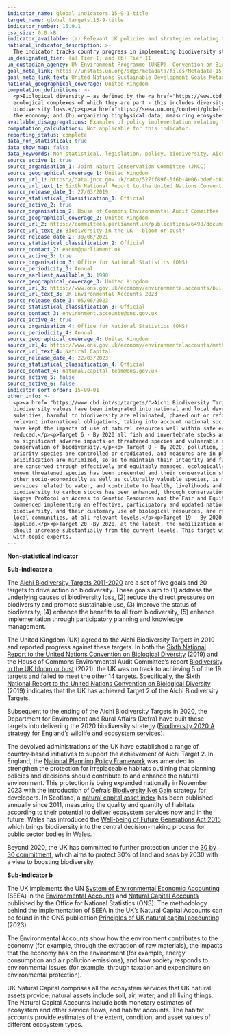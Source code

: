 ```yaml
---
indicator_name: global_indicators.15-9-1-title
target_name: global_targets.15-9-title
indicator_number: 15.9.1
csv_size: 0.0 kB
indicator_available: (a) Relevant UK policies and strategies relating to the Aichi Biodiversity Targets; and (b) relevant national account publications implementing Systems of Environmental-Economic Accounting.
national_indicator_description: >-
  The indicator tracks country progress in implementing biodiversity strategies, as well of the integration of biodiversity within national accounting. Here, relevant UK policies, strategies, and national accounts are reported to indicate UK alignment with this indicator.
un_designated_tier: (a) Tier I; and (b) Tier II
un_custodian_agency: UN Environment Programme (UNEP), Convention on Biological Diversity (CBD), United Nations Statistics Division (UNSD)
goal_meta_link: https://unstats.un.org/sdgs/metadata/files/Metadata-15-09-01.pdf
goal_meta_link_text: United Nations Sustainable Development Goals Metadata (PDF 4.0 MB)
national_geographical_coverage: United Kingdom
computation_definitions: >-
  <p>Biological diversity – as defined by the <a href="https://www.cbd.int/convention/articles/?a=cbd-02">Convention of Biological Diversity</a> this is 'the variability among living organisms from all sources, including, inter alia, terrestrial, marine and other aquatic ecosystems and the
  ecological complexes of which they are part - this includes diversity within species, between species and of ecosystems'.</p><p><a href="https://www.cbd.int/sp/targets/">Aichi Biodiversity Targets</a> – 20 targets addressing the five strategic goals which aim to mitigate and address
  biodiversity loss.</p><p><a href="https://seea.un.org/content/global-assessment-environmental-economic-accounting">System of Environmental-Economic Accounting</a> (SEEA) – is comprised of two international statistical standards for (a) measuring the environment and its relationship with
  the economy; and (b) organizing biophysical data, measuring ecosystem services in physical and monetary terms, tracking changes in the condition and extent of ecosystem assets and linking this information to economic and other human activity.</p>
available_disaggregations: Examples of policy implementation relating to this indicator is provided for the devolved administrations.
computation_calculations: Not applicable for this indicator.
reporting_status: complete
data_non_statistical: true
data_show_map: false
data_keywords: Non-statistical, legislation, policy, biodiversity, Aichi, accounts, environment, natural capital
source_active_1: true
source_organisation_1: Joint Nature Conservation Committee (JNCC)
source_geographical_coverage_1: United Kingdom
source_url_1: https://data.jncc.gov.uk/data/527ff89f-5f6b-4e06-bde6-b823e0ddcb9a/UK-CBD-6NR-v2-web.pdf
source_url_text_1: Sixth National Report to the United Nations Convention on Biological Diversity - United Kingdom of Great Britain and Northern Ireland
source_release_date_1: 27/03/2019
source_statistical_classification_1: Official
source_active_2: true
source_organisation_2: House of Commons Environmental Audit Committee
source_geographical_coverage_2: United Kingdom
source_url_2: https://committees.parliament.uk/publications/6498/documents/70656/default/
source_url_text_2: Biodiversity in the UK - bloom or bust?
source_release_date_2: 30/06/2021
source_statistical_classification_2: Official
source_contact_2: eacom@parliament.uk
source_active_3: true
source_organisation_3: Office for National Statistics (ONS)
source_periodicity_3: Annual
source_earliest_available_3: 1990
source_geographical_coverage_3: United Kingdom
source_url_3: https://www.ons.gov.uk/economy/environmentalaccounts/bulletins/ukenvironmentalaccounts/2023
source_url_text_3: UK Environmental Accounts 2023
source_release_date_3: 05/06/2023
source_statistical_classification_3: Official
source_contact_3: environment.accounts@ons.gov.uk
source_active_4: true
source_organisation_4: Office for National Statistics (ONS)
source_periodicity_4: Annual
source_geographical_coverage_4: United Kingdom
source_url_4: https://www.ons.gov.uk/economy/environmentalaccounts/methodologies/naturalcapital
source_url_text_4: Natural Capital
source_release_date_4: 22/03/2023
source_statistical_classification_4: Official
source_contact_4: natural.capital.team@ons.gov.uk
source_active_5: false
source_active_6: false
indicator_sort_order: 15-09-01
other_info: >-
  <p><a href= "https://www.cbd.int/sp/targets/">Aichi Biodiversity Targets (2011/2020)</a></p><p>Target 1 - By 2020, at the latest, people are aware of the values of biodiversity and the steps they can take to conserve and use it sustainably.</p><p>Target 2 - By 2020, at the latest,
  biodiversity values have been integrated into national and local development and poverty reduction strategies and planning processes and are being incorporated into national accounting, as appropriate, and reporting systems.</p><p>Target 3 - By 2020, at the latest, incentives, including
  subsidies, harmful to biodiversity are eliminated, phased out or reformed in order to minimize or avoid negative impacts, and positive incentives for the conservation and sustainable use of biodiversity are developed and applied, consistent and in harmony with the Convention and other
  relevant international obligations, taking into account national socio economic conditions.</p><p>Target 4 - By 2020, at the latest, Governments, business and stakeholders at all levels have taken steps to achieve or have implemented plans for sustainable production and consumption and
  have kept the impacts of use of natural resources well within safe ecological limits.</p><p>Target 5 - By 2020, the rate of loss of all natural habitats, including forests, is at least halved and where feasible brought close to zero, and degradation and fragmentation is significantly
  reduced.</p><p>Target 6 - By 2020 all fish and invertebrate stocks and aquatic plants are managed and harvested sustainably, legally and applying ecosystem based approaches, so that overfishing is avoided, recovery plans and measures are in place for all depleted species, fisheries have
  no significant adverse impacts on threatened species and vulnerable ecosystems and the impacts of fisheries on stocks, species and ecosystems are within safe ecological limits.</p><p>Target 7 - By 2020 areas under agriculture, aquaculture and forestry are managed sustainably, ensuring
  conservation of biodiversity.</p><p> Target 8 - By 2020, pollution, including from excess nutrients, has been brought to levels that are not detrimental to ecosystem function and biodiversity.</p><p>Target 9 - By 2020, invasive alien species and pathways are identified and prioritized,
  priority species are controlled or eradicated, and measures are in place to manage pathways to prevent their introduction and establishment.</p><p>Target 10 - By 2015, the multiple anthropogenic pressures on coral reefs, and other vulnerable ecosystems impacted by climate change or ocean
  acidification are minimized, so as to maintain their integrity and functioning.</p><p>Target 11 - By 2020, at least 17 per cent of terrestrial and inland water, and 10 per cent of coastal and marine areas, especially areas of particular importance for biodiversity and ecosystem services,
  are conserved through effectively and equitably managed, ecologically representative and well connected systems of protected areas and other effective area-based conservation measures, and integrated into the wider landscapes and seascapes.</p><p>Target 12 - By 2020 the extinction of
  known threatened species has been prevented and their conservation status, particularly of those most in decline, has been improved and sustained.</p><p>Target 13 - By 2020, the genetic diversity of cultivated plants and farmed and domesticated animals and of wild relatives, including
  other socio-economically as well as culturally valuable species, is maintained, and strategies have been developed and implemented for minimizing genetic erosion and safeguarding their genetic diversity.</p><p>Target 14 - By 2020, ecosystems that provide essential services, including
  services related to water, and contribute to health, livelihoods and well-being, are restored and safeguarded, taking into account the needs of women, indigenous and local communities, and the poor and vulnerable.</p><p>Target 15 - By 2020, ecosystem resilience and the contribution of
  biodiversity to carbon stocks has been enhanced, through conservation and restoration, including restoration of at least 15 per cent of degraded ecosystems, thereby contributing to climate change mitigation and adaptation and to combating desertification.</p><p>Target 16 - By 2015, the
  Nagoya Protocol on Access to Genetic Resources and the Fair and Equitable Sharing of Benefits Arising from their Utilization is in force and operational, consistent with national legislation.</p><p>Target 17 - By 2015 each Party has developed, adopted as a policy instrument, and has
  commenced implementing an effective, participatory and updated national biodiversity strategy and action plan. </p><p>Target 18 - By 2020, the traditional knowledge, innovations and practices of indigenous and local communities relevant for the conservation and sustainable use of
  biodiversity, and their customary use of biological resources, are respected, subject to national legislation and relevant international obligations, and fully integrated and reflected in the implementation of the Convention with the full and effective participation of indigenous and
  local communities, at all relevant levels.</p><p>Target 19 - By 2020, knowledge, the science base and technologies relating to biodiversity, its values, functioning, status and trends, and the consequences of its loss, are improved, widely shared and transferred, and
  applied.</p><p>Target 20 -By 2020, at the latest, the mobilization of financial resources for effectively implementing the Strategic Plan for Biodiversity 2011-2020 from all sources, and in accordance with the consolidated and agreed process in the Strategy for Resource Mobilization,
  should increase substantially from the current levels. This target will be subject to changes contingent to resource needs assessments to be developed and reported by Parties.</p> Data follows the UN specification for this indicator. This indicator has been identified in collaboration
  with topic experts.
---
```

<p><b>Non-statistical indicator</b></p><p><b>Sub-indicator a</b></p>
<p>The <a href="https://www.cbd.int/sp/targets/">Aichi Biodiversity Targets 2011-2020</a> are a set of five goals and 20 targets to drive action on biodiversity. These goals aim to (1) address the underlying causes of biodiversity loss, (2) reduce the direct pressures on biodiversity and promote sustainable use, (3) improve the status of biodiversity, (4) enhance the benefits to all from biodiversity, (5) enhance implementation through participatory planning and knowledge management.</p><p>The United Kingdom (UK) agreed to the Aichi Biodiversity Targets in 2010 and reported progress against these targets. In both the <a href="https://data.jncc.gov.uk/data/527ff89f-5f6b-4e06-bde6-b823e0ddcb9a/UK-CBD-6NR-v2-web.pdf">Sixth National Report to the United Nations Convention on Biological Diversity</a> (2019) and the House of Commons Environmental Audit Committee’s report <a href="https://committees.parliament.uk/publications/6498/documents/70656/default/">Biodiversity in the UK bloom or bust</a> (2021), the UK was on track to achieving 5 of the 19 targets and failed to meet the other 14 targets. Specifically, the <a href="https://data.jncc.gov.uk/data/527ff89f-5f6b-4e06-bde6-b823e0ddcb9a/UK-CBD-6NR-v2-web.pdf">Sixth National Report to the United Nations Convention on Biological Diversity</a> (2019) indicates that the UK has achieved Target 2 of the Aichi Biodiversity Targets.</p><p>Subsequent to the ending of the Aichi Biodiversity Targets in 2020, the Department for Environment and Rural Affairs (Defra) have built these targets into delivering the 2020 biodiversity strategy (<a href="https://assets.publishing.service.gov.uk/government/uploads/system/uploads/attachment_data/file/69446/pb13583-biodiversity-strategy-2020-111111.pdf">Biodiversity 2020 A strategy for England’s wildlife and ecosystem services</a>).</p><p>The devolved administrations of the UK have established a range of country-based initiatives to support the achievement of Aichi Target 2. In England, the <a href="https://assets.publishing.service.gov.uk/government/uploads/system/uploads/attachment_data/file/1005759/NPPF_July_2021.pdf">National Planning Policy Framework</a> was amended to strengthen the protection for irreplaceable habitats outlining that planning policies and decisions should contribute to and enhance the natural environment. This protection is being expanded nationally in November 2023 with the introduction of Defra’s <a href="https://www.gov.uk/guidance/understanding-biodiversity-net-gain#:~:text=Biodiversity%20net%20gain%20(%20BNG%20)%20is,Planning%20Act%201990%2C%20unless%20exempt.">Biodiversity Net Gain</a> strategy for developers. In Scotland, a <a href="https://www.nature.scot/professional-advice/social-and-economic-benefits-nature/natural-capital/scotlands-natural-capital-asset-index">natural capital asset index</a> has been published annually since 2011, measuring the quality and quantity of habitats according to their potential to deliver ecosystem services now and in the future. Wales has introduced the <a href="https://www.futuregenerations.wales/about-us/future-generations-act/">Well-being of Future Generations Act 2015</a> which brings biodiversity into the central decision-making process for public sector bodies in Wales.</p><p>Beyond 2020, the UK has committed to further protection under the <a href="https://www.gov.uk/government/news/pm-commits-to-protect-30-of-uk-land-in-boost-for-biodiversity">30 by 30 commitment</a>, which aims to protect 30% of land and seas by 2030 with a view to boosting biodiversity.</p><p></p><p><b>Sub-indicator b</b></p><p>The UK implements the UN <a href="https://seea.un.org/content/global-assessment-environmental-economic-accounting">System of Environmental Economic Accounting</a> (SEEA) in the <a href="https://www.ons.gov.uk/economy/environmentalaccounts">Environmental Accounts</a> and <a href="https://www.ons.gov.uk/economy/environmentalaccounts/methodologies/naturalcapital">Natural Capital Accounts</a> published by the Office for National Statistics (ONS). The methodology behind the implementation of SEEA in the UK’s Natural Capital Accounts can be found in the ONS publication <a href="https://www.ons.gov.uk/economy/environmentalaccounts/methodologies/principlesofuknaturalcapitalaccounting2023">Principles of UK natural capital accounting</a> (2023).</p><p>The Environmental Accounts show how the environment contributes to the economy (for example, through the extraction of raw materials), the impacts that the economy has on the environment (for example, energy consumption and air pollution emissions), and how society responds to environmental issues (for example, through taxation and expenditure on environmental protection).</p><p>UK Natural Capital comprises all the ecosystem services that UK natural assets provide; natural assets include soil, air, water, and all living things. The Natural Capital Accounts include both monetary estimates of ecosystem and other service flows, and habitat accounts. The habitat accounts provide estimates of the extent, condition, and asset values of different ecosystem types.</p>